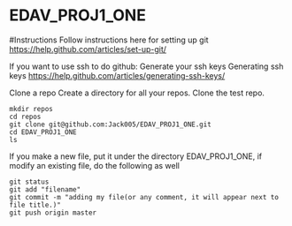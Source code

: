 # EDAV_PROJ1_ONE

#Instructions
Follow instructions here for setting up git
https://help.github.com/articles/set-up-git/

If you want to use ssh to do github:
Generate your ssh keys
Generating ssh keys https://help.github.com/articles/generating-ssh-keys/

Clone a repo
Create a directory for all your repos. Clone the test repo.

```
mkdir repos
cd repos
git clone git@github.com:Jack005/EDAV_PROJ1_ONE.git
cd EDAV_PROJ1_ONE
ls
```

If you make a new file, put it under the directory EDAV_PROJ1_ONE, if modify an existing file, do the following as well
```
git status
git add "filename"
git commit -m "adding my file(or any comment, it will appear next to file title.)"
git push origin master
```
